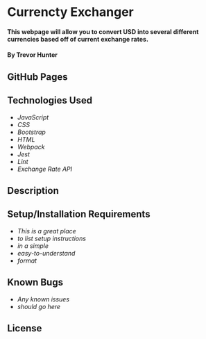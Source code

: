 # Currencty Exchanger

#### This webpage will allow you to convert USD into several different currencies based off of current exchange rates.

#### By Trevor Hunter

## GitHub Pages

## Technologies Used

* _JavaScript_
* _CSS_
* _Bootstrap_
* _HTML_
* _Webpack_
* _Jest_
* _Lint_
* _Exchange Rate API_

## Description

## Setup/Installation Requirements

* _This is a great place_
* _to list setup instructions_
* _in a simple_
* _easy-to-understand_
* _format_

## Known Bugs

* _Any known issues_
* _should go here_

## License